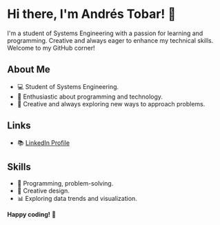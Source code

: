 # Hi there, I'm Andrés Tobar! 👋

I'm a student of Systems Engineering with a passion for learning and programming. Creative and always eager to enhance my technical skills. Welcome to my GitHub corner!

## About Me

- 💻 Student of Systems Engineering.
- 🌱 Enthusiastic about programming and technology.
- 🎨 Creative and always exploring new ways to approach problems.

## Links

- 📚 [LinkedIn Profile](https://www.linkedin.com/in/andr%C3%A9s-tobar-90461528b/)

## Skills

- 🚀 Programming, problem-solving.
- 🎨 Creative design.
- 📊 Exploring data trends and visualization.



**Happy coding!** 🚀

<!--
**andrestobar05/andrestobar05** is a ✨ _special_ ✨ repository because its `README.md` (this file) appears on your GitHub profile.

Here are some ideas to get you started:

- 🔭 I’m currently working on ...
- 🌱 I’m currently learning ...
- 👯 I’m looking to collaborate on ...
- 🤔 I’m looking for help with ...
- 💬 Ask me about ...
- 📫 How to reach me: ...
- 😄 Pronouns: ...
- ⚡ Fun fact: ...
-->
